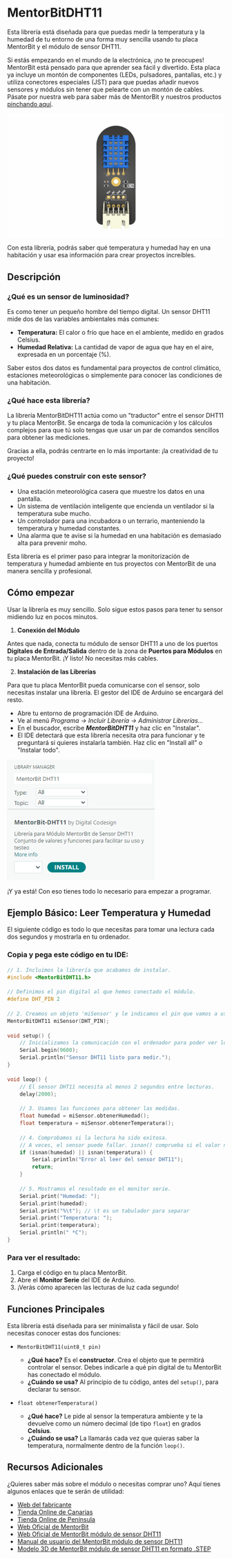 # MentorBitDHT11

Esta librería está diseñada para que puedas medir la temperatura y la humedad de tu entorno de una forma muy sencilla usando tu placa MentorBit y el módulo de sensor DHT11.

Si estás empezando en el mundo de la electrónica, ¡no te preocupes! MentorBit está pensado para que aprender sea fácil y divertido. Esta placa ya incluye un montón de componentes (LEDs, pulsadores, pantallas, etc.) y utiliza conectores especiales (JST) para que puedas añadir nuevos sensores y módulos sin tener que pelearte con un montón de cables. Pásate por nuestra web para saber más de MentorBit y nuestros productos [pinchando aquí](https://digitalcodesign.com/).

![Render del Módulo MentorBit de sensor DHT-11.](https://github.com/DigitalCodesign/MentorBit-DHT11/blob/main/assets/DHT-11_Module.png)

Con esta librería, podrás saber qué temperatura y humedad hay en una habitación y usar esa información para crear proyectos increíbles.

## Descripción
### ¿Qué es un sensor de luminosidad?

Es como tener un pequeño hombre del tiempo digital. Un sensor DHT11 mide dos de las variables ambientales más comunes:

- **Temperatura:** El calor o frío que hace en el ambiente, medido en grados Celsius.
- **Humedad Relativa:** La cantidad de vapor de agua que hay en el aire, expresada en un porcentaje (%).

Saber estos dos datos es fundamental para proyectos de control climático, estaciones meteorológicas o simplemente para conocer las condiciones de una habitación.

### ¿Qué hace esta librería?

La librería MentorBitDHT11 actúa como un "traductor" entre el sensor DHT11 y tu placa MentorBit. Se encarga de toda la comunicación y los cálculos complejos para que tú solo tengas que usar un par de comandos sencillos para obtener las mediciones.

Gracias a ella, podrás centrarte en lo más importante: ¡la creatividad de tu proyecto!

### ¿Qué puedes construir con este sensor?

- Una estación meteorológica casera que muestre los datos en una pantalla.
- Un sistema de ventilación inteligente que encienda un ventilador si la temperatura sube mucho.
- Un controlador para una incubadora o un terrario, manteniendo la temperatura y humedad constantes.
- Una alarma que te avise si la humedad en una habitación es demasiado alta para prevenir moho.

Esta librería es el primer paso para integrar la monitorización de temperatura y humedad ambiente en tus proyectos con MentorBit de una manera sencilla y profesional.

## Cómo empezar

Usar la librería es muy sencillo. Solo sigue estos pasos para tener tu sensor midiendo luz en pocos minutos.

1. **Conexión del Módulo**

Antes que nada, conecta tu módulo de sensor DHT11 a uno de los puertos **Digitales de Entrada/Salida** dentro de la zona de **Puertos para Módulos** en tu placa MentorBit. ¡Y listo! No necesitas más cables.

2. **Instalación de las Librerías**

Para que tu placa MentorBit pueda comunicarse con el sensor, solo necesitas instalar una librería. El gestor del IDE de Arduino se encargará del resto.

- Abre tu entorno de programación IDE de Arduino.
- Ve al menú *Programa -> Incluir Librería -> Administrar Librerías...*
- En el buscador, escribe ***MentorBitDHT11*** y haz clic en "Instalar".
- El IDE detectará que esta librería necesita otra para funcionar y te preguntará si quieres instalarla también. Haz clic en "Install all" o "Instalar todo".

![Ejemplo de búsqueda en el gestor de librerías del IDE de Arduino.](https://github.com/DigitalCodesign/MentorBit-DHT11/blob/main/assets/library_instalation_example.png)

¡Y ya está! Con eso tienes todo lo necesario para empezar a programar.

## Ejemplo Básico: Leer Temperatura y Humedad

El siguiente código es todo lo que necesitas para tomar una lectura cada dos segundos y mostrarla en tu ordenador.

### Copia y pega este código en tu IDE:

```c++
// 1. Incluimos la librería que acabamos de instalar.
#include <MentorBitDHT11.h>

// Definimos el pin digital al que hemos conectado el módulo.
#define DHT_PIN 2

// 2. Creamos un objeto 'miSensor' y le indicamos el pin que vamos a usar.
MentorBitDHT11 miSensor(DHT_PIN);

void setup() {
    // Inicializamos la comunicación con el ordenador para poder ver los mensajes.
    Serial.begin(9600);
    Serial.println("Sensor DHT11 listo para medir.");
}

void loop() {
    // El sensor DHT11 necesita al menos 2 segundos entre lecturas.
    delay(2000);

    // 3. Usamos las funciones para obtener las medidas.
    float humedad = miSensor.obtenerHumedad();
    float temperatura = miSensor.obtenerTemperatura();

    // 4. Comprobamos si la lectura ha sido exitosa.
    // A veces, el sensor puede fallar. isnan() comprueba si el valor no es un número.
    if (isnan(humedad) || isnan(temperatura)) {
        Serial.println("Error al leer del sensor DHT11");
        return;
    }

    // 5. Mostramos el resultado en el monitor serie.
    Serial.print("Humedad: ");
    Serial.print(humedad);
    Serial.print("%\t"); // \t es un tabulador para separar
    Serial.print("Temperatura: ");
    Serial.print(temperatura);
    Serial.println(" *C");
}
```
### Para ver el resultado:

1. Carga el código en tu placa MentorBit.
2. Abre el **Monitor Serie** del IDE de Arduino.
3. ¡Verás cómo aparecen las lecturas de luz cada segundo!

## Funciones Principales
Esta librería está diseñada para ser minimalista y fácil de usar. Solo necesitas conocer estas dos funciones:

- <code>MentorBitDHT11(uint8_t pin)</code>
   - **¿Qué hace?** Es el **constructor**. Crea el objeto que te permitirá controlar el sensor. Debes indicarle a qué pin digital de tu MentorBit has conectado el módulo.
   - **¿Cuándo se usa?** Al principio de tu código, antes del <code>setup()</code>, para declarar tu sensor.

- <code>float obtenerTemperatura()</code>
   - **¿Qué hace?** Le pide al sensor la temperatura ambiente y te la devuelve como un número decimal (de tipo <code>float</code>) en grados **Celsius**.
   - **¿Cuándo se usa?** La llamarás cada vez que quieras saber la temperatura, normalmente dentro de la función <code>loop()</code>.

## Recursos Adicionales

¿Quieres saber más sobre el módulo o necesitas comprar uno? Aquí tienes algunos enlaces que te serán de utilidad:

- [Web del fabricante](https://digitalcodesign.com/)
- [Tienda Online de Canarias](https://canarias.digitalcodesign.com/shop)
- [Tienda Online de Península](https://digitalcodesign.com/shop)
- [Web Oficial de MentorBit](https://digitalcodesign.com/mentorbit)
- [Web Oficial de MentorBit módulo de sensor DHT11](https://canarias.digitalcodesign.com/shop/00038829-mentorbit-modulo-de-sensor-dht11-8113)
- [Manual de usuario del MentorBit módulo de sensor DHT11](https://drive.google.com/file/d/1JxGucdgucjq6HDoMvd1QhYJZOeibbZIc/view?usp=drive_link)
- [Modelo 3D de MentorBit módulo de sensor DHT11 en formato .STEP](https://drive.google.com/file/d/1buEb29byPb-vlC7KWfUNIZiYcOM9mS6O/view?usp=drive_link)
